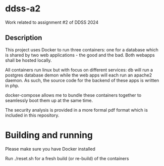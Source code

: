 # ddss-a2
Work related to assignment #2 of DDSS 2024

## Description
This project uses Docker to run three containers: one for a database which is shared by two web applications - the good and the bad. Both webapps shall be hosted locally.

All containers run linux but with focus on different services: db will run a postgres database demon while the web apps will each run an apache2 daemon. As such, the source code for the backend of these apps is written in php.

docker-compose allows me to bundle these containers together to seamlessly boot them up at the same time.

The security analysis is provided in a more formal pdf format which is included in this repository.

# Building and running
Please make sure you have Docker installed

Run ./reset.sh for a fresh build (or re-build) of the containers
